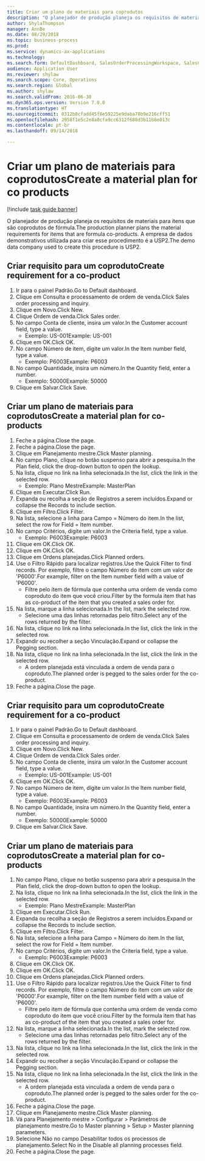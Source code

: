 ```yaml
--- 
title: Criar um plano de materiais para coprodutos
description: "O planejador de produção planeja os requisitos de materiais para itens que são coprodutos de fórmula."
author: ShylaThompson
manager: AnnBe
ms.date: 08/29/2018
ms.topic: business-process
ms.prod: 
ms.service: dynamics-ax-applications
ms.technology: 
ms.search.form: DefaultDashboard, SalesOrderProcessingWorkspace, SalesCreateOrder, SalesTable, ReqCreatePlanWorkspace, ReqTransPlanCard, SysQueryForm, ReqTransPo
audience: Application User
ms.reviewer: shylaw
ms.search.scope: Core, Operations
ms.search.region: Global
ms.author: shylaw
ms.search.validFrom: 2016-06-30
ms.dyn365.ops.version: Version 7.0.0
ms.translationtype: HT
ms.sourcegitcommit: 0312b8cfadd45f8e59225e9daba78b9e216cff51
ms.openlocfilehash: 2958f1e5c2e8a0cfa9cc6312f688d3b11b8e013c
ms.contentlocale: pt-br
ms.lasthandoff: 09/14/2018

---
```

# <a name="create-a-material-plan-for-co-products"></a><span data-ttu-id="0793b-103">Criar um plano de materiais para coprodutos</span><span class="sxs-lookup"><span data-stu-id="0793b-103">Create a material plan for co products</span></span>

[!include [task guide banner](../../includes/task-guide-banner.md)]

<span data-ttu-id="0793b-104">O planejador de produção planeja os requisitos de materiais para itens que são coprodutos de fórmula.</span><span class="sxs-lookup"><span data-stu-id="0793b-104">The production planner plans the material requirements for items that are formula co-products.</span></span> <span data-ttu-id="0793b-105">A empresa de dados demonstrativos utilizada para criar esse procedimento é a USP2.</span><span class="sxs-lookup"><span data-stu-id="0793b-105">The demo data company used to create this procedure is USP2.</span></span>


## <a name="create-requirement-for-a-co-product"></a><span data-ttu-id="0793b-106">Criar requisito para um coproduto</span><span class="sxs-lookup"><span data-stu-id="0793b-106">Create requirement for a co-product</span></span>
1. <span data-ttu-id="0793b-107">Ir para o painel Padrão.</span><span class="sxs-lookup"><span data-stu-id="0793b-107">Go to Default dashboard.</span></span>
2. <span data-ttu-id="0793b-108">Clique em Consulta e processamento de ordem de venda.</span><span class="sxs-lookup"><span data-stu-id="0793b-108">Click Sales order processing and inquiry.</span></span>
3. <span data-ttu-id="0793b-109">Clique em Novo.</span><span class="sxs-lookup"><span data-stu-id="0793b-109">Click New.</span></span>
4. <span data-ttu-id="0793b-110">Clique Ordem de venda.</span><span class="sxs-lookup"><span data-stu-id="0793b-110">Click Sales order.</span></span>
5. <span data-ttu-id="0793b-111">No campo Conta de cliente, insira um valor.</span><span class="sxs-lookup"><span data-stu-id="0793b-111">In the Customer account field, type a value.</span></span>
    * <span data-ttu-id="0793b-112">Exemplo: US-001</span><span class="sxs-lookup"><span data-stu-id="0793b-112">Example: US-001</span></span>  
6. <span data-ttu-id="0793b-113">Clique em OK.</span><span class="sxs-lookup"><span data-stu-id="0793b-113">Click OK.</span></span>
7. <span data-ttu-id="0793b-114">No campo Número de item, digite um valor.</span><span class="sxs-lookup"><span data-stu-id="0793b-114">In the Item number field, type a value.</span></span>
    * <span data-ttu-id="0793b-115">Exemplo: P6003</span><span class="sxs-lookup"><span data-stu-id="0793b-115">Example: P6003</span></span>  
8. <span data-ttu-id="0793b-116">No campo Quantidade, insira um número.</span><span class="sxs-lookup"><span data-stu-id="0793b-116">In the Quantity field, enter a number.</span></span>
    * <span data-ttu-id="0793b-117">Exemplo: 50000</span><span class="sxs-lookup"><span data-stu-id="0793b-117">Example: 50000</span></span>  
9. <span data-ttu-id="0793b-118">Clique em Salvar.</span><span class="sxs-lookup"><span data-stu-id="0793b-118">Click Save.</span></span>

## <a name="create-a-material-plan-for-co-products"></a><span data-ttu-id="0793b-119">Criar um plano de materiais para coprodutos</span><span class="sxs-lookup"><span data-stu-id="0793b-119">Create a material plan for co-products</span></span>
1. <span data-ttu-id="0793b-120">Feche a página.</span><span class="sxs-lookup"><span data-stu-id="0793b-120">Close the page.</span></span>
2. <span data-ttu-id="0793b-121">Feche a página.</span><span class="sxs-lookup"><span data-stu-id="0793b-121">Close the page.</span></span>
3. <span data-ttu-id="0793b-122">Clique em Planejamento mestre.</span><span class="sxs-lookup"><span data-stu-id="0793b-122">Click Master planning.</span></span>
4. <span data-ttu-id="0793b-123">No campo Plano, clique no botão suspenso para abrir a pesquisa.</span><span class="sxs-lookup"><span data-stu-id="0793b-123">In the Plan field, click the drop-down button to open the lookup.</span></span>
5. <span data-ttu-id="0793b-124">Na lista, clique no link na linha selecionada.</span><span class="sxs-lookup"><span data-stu-id="0793b-124">In the list, click the link in the selected row.</span></span>
    * <span data-ttu-id="0793b-125">Exemplo: Plano Mestre</span><span class="sxs-lookup"><span data-stu-id="0793b-125">Example: MasterPlan</span></span>  
6. <span data-ttu-id="0793b-126">Clique em Executar.</span><span class="sxs-lookup"><span data-stu-id="0793b-126">Click Run.</span></span>
7. <span data-ttu-id="0793b-127">Expanda ou recolha a seção de Registros a serem incluídos.</span><span class="sxs-lookup"><span data-stu-id="0793b-127">Expand or collapse the Records to include section.</span></span>
8. <span data-ttu-id="0793b-128">Clique em Filtro.</span><span class="sxs-lookup"><span data-stu-id="0793b-128">Click Filter.</span></span>
9. <span data-ttu-id="0793b-129">Na lista, selecione a linha para Campo = Número do item.</span><span class="sxs-lookup"><span data-stu-id="0793b-129">In the list, select the row for Field = Item number.</span></span>
10. <span data-ttu-id="0793b-130">No campo Critérios, digite um valor.</span><span class="sxs-lookup"><span data-stu-id="0793b-130">In the Criteria field, type a value.</span></span>
    * <span data-ttu-id="0793b-131">Exemplo: P6003</span><span class="sxs-lookup"><span data-stu-id="0793b-131">Example: P6003</span></span>  
11. <span data-ttu-id="0793b-132">Clique em OK.</span><span class="sxs-lookup"><span data-stu-id="0793b-132">Click OK.</span></span>
12. <span data-ttu-id="0793b-133">Clique em OK.</span><span class="sxs-lookup"><span data-stu-id="0793b-133">Click OK.</span></span>
13. <span data-ttu-id="0793b-134">Clique em Ordens planejadas.</span><span class="sxs-lookup"><span data-stu-id="0793b-134">Click Planned orders.</span></span>
14. <span data-ttu-id="0793b-135">Use o Filtro Rápido para localizar registros.</span><span class="sxs-lookup"><span data-stu-id="0793b-135">Use the Quick Filter to find records.</span></span> <span data-ttu-id="0793b-136">Por exemplo, filtre o campo Número do item com um valor de 'P6000'.</span><span class="sxs-lookup"><span data-stu-id="0793b-136">For example, filter on the Item number field with a value of 'P6000'.</span></span>
    * <span data-ttu-id="0793b-137">Filtre pelo item de fórmula que contenha uma ordem de venda como coproduto do item que você criou.</span><span class="sxs-lookup"><span data-stu-id="0793b-137">Filter by the formula item that has as co-product of the item that you created a sales order for.</span></span>  
15. <span data-ttu-id="0793b-138">Na lista, marque a linha selecionada.</span><span class="sxs-lookup"><span data-stu-id="0793b-138">In the list, mark the selected row.</span></span>
    * <span data-ttu-id="0793b-139">Selecione uma das linhas retornadas pelo filtro.</span><span class="sxs-lookup"><span data-stu-id="0793b-139">Select any of the rows returned by the filter.</span></span>  
16. <span data-ttu-id="0793b-140">Na lista, clique no link na linha selecionada.</span><span class="sxs-lookup"><span data-stu-id="0793b-140">In the list, click the link in the selected row.</span></span>
17. <span data-ttu-id="0793b-141">Expandir ou recolher a seção Vinculação.</span><span class="sxs-lookup"><span data-stu-id="0793b-141">Expand or collapse the Pegging section.</span></span>
18. <span data-ttu-id="0793b-142">Na lista, clique no link na linha selecionada.</span><span class="sxs-lookup"><span data-stu-id="0793b-142">In the list, click the link in the selected row.</span></span>
    * <span data-ttu-id="0793b-143">A ordem planejada está vinculada a ordem de venda para o coproduto.</span><span class="sxs-lookup"><span data-stu-id="0793b-143">The planned order is pegged to the sales order for the co-product.</span></span>  
19. <span data-ttu-id="0793b-144">Feche a página.</span><span class="sxs-lookup"><span data-stu-id="0793b-144">Close the page.</span></span>

## <a name="create-requirement-for-a-co-product"></a><span data-ttu-id="0793b-145">Criar requisito para um coproduto</span><span class="sxs-lookup"><span data-stu-id="0793b-145">Create requirement for a co-product</span></span>
1. <span data-ttu-id="0793b-146">Ir para o painel Padrão.</span><span class="sxs-lookup"><span data-stu-id="0793b-146">Go to Default dashboard.</span></span>
2. <span data-ttu-id="0793b-147">Clique em Consulta e processamento de ordem de venda.</span><span class="sxs-lookup"><span data-stu-id="0793b-147">Click Sales order processing and inquiry.</span></span>
3. <span data-ttu-id="0793b-148">Clique em Novo.</span><span class="sxs-lookup"><span data-stu-id="0793b-148">Click New.</span></span>
4. <span data-ttu-id="0793b-149">Clique Ordem de venda.</span><span class="sxs-lookup"><span data-stu-id="0793b-149">Click Sales order.</span></span>
5. <span data-ttu-id="0793b-150">No campo Conta de cliente, insira um valor.</span><span class="sxs-lookup"><span data-stu-id="0793b-150">In the Customer account field, type a value.</span></span>
    * <span data-ttu-id="0793b-151">Exemplo: US-001</span><span class="sxs-lookup"><span data-stu-id="0793b-151">Example: US-001</span></span>  
6. <span data-ttu-id="0793b-152">Clique em OK.</span><span class="sxs-lookup"><span data-stu-id="0793b-152">Click OK.</span></span>
7. <span data-ttu-id="0793b-153">No campo Número de item, digite um valor.</span><span class="sxs-lookup"><span data-stu-id="0793b-153">In the Item number field, type a value.</span></span>
    * <span data-ttu-id="0793b-154">Exemplo: P6003</span><span class="sxs-lookup"><span data-stu-id="0793b-154">Example: P6003</span></span>  
8. <span data-ttu-id="0793b-155">No campo Quantidade, insira um número.</span><span class="sxs-lookup"><span data-stu-id="0793b-155">In the Quantity field, enter a number.</span></span>
    * <span data-ttu-id="0793b-156">Exemplo: 50000</span><span class="sxs-lookup"><span data-stu-id="0793b-156">Example: 50000</span></span>  
9. <span data-ttu-id="0793b-157">Clique em Salvar.</span><span class="sxs-lookup"><span data-stu-id="0793b-157">Click Save.</span></span>

## <a name="create-a-material-plan-for-co-products"></a><span data-ttu-id="0793b-158">Criar um plano de materiais para coprodutos</span><span class="sxs-lookup"><span data-stu-id="0793b-158">Create a material plan for co-products</span></span>
1. <span data-ttu-id="0793b-159">No campo Plano, clique no botão suspenso para abrir a pesquisa.</span><span class="sxs-lookup"><span data-stu-id="0793b-159">In the Plan field, click the drop-down button to open the lookup.</span></span>
2. <span data-ttu-id="0793b-160">Na lista, clique no link na linha selecionada.</span><span class="sxs-lookup"><span data-stu-id="0793b-160">In the list, click the link in the selected row.</span></span>
    * <span data-ttu-id="0793b-161">Exemplo: Plano Mestre</span><span class="sxs-lookup"><span data-stu-id="0793b-161">Example: MasterPlan</span></span>  
3. <span data-ttu-id="0793b-162">Clique em Executar.</span><span class="sxs-lookup"><span data-stu-id="0793b-162">Click Run.</span></span>
4. <span data-ttu-id="0793b-163">Expanda ou recolha a seção de Registros a serem incluídos.</span><span class="sxs-lookup"><span data-stu-id="0793b-163">Expand or collapse the Records to include section.</span></span>
5. <span data-ttu-id="0793b-164">Clique em Filtro.</span><span class="sxs-lookup"><span data-stu-id="0793b-164">Click Filter.</span></span>
6. <span data-ttu-id="0793b-165">Na lista, selecione a linha para Campo = Número do item.</span><span class="sxs-lookup"><span data-stu-id="0793b-165">In the list, select the row for Field = Item number.</span></span>
7. <span data-ttu-id="0793b-166">No campo Critérios, digite um valor.</span><span class="sxs-lookup"><span data-stu-id="0793b-166">In the Criteria field, type a value.</span></span>
    * <span data-ttu-id="0793b-167">Exemplo: P6003</span><span class="sxs-lookup"><span data-stu-id="0793b-167">Example: P6003</span></span>  
8. <span data-ttu-id="0793b-168">Clique em OK.</span><span class="sxs-lookup"><span data-stu-id="0793b-168">Click OK.</span></span>
9. <span data-ttu-id="0793b-169">Clique em OK.</span><span class="sxs-lookup"><span data-stu-id="0793b-169">Click OK.</span></span>
10. <span data-ttu-id="0793b-170">Clique em Ordens planejadas.</span><span class="sxs-lookup"><span data-stu-id="0793b-170">Click Planned orders.</span></span>
11. <span data-ttu-id="0793b-171">Use o Filtro Rápido para localizar registros.</span><span class="sxs-lookup"><span data-stu-id="0793b-171">Use the Quick Filter to find records.</span></span> <span data-ttu-id="0793b-172">Por exemplo, filtre o campo Número do item com um valor de 'P6000'.</span><span class="sxs-lookup"><span data-stu-id="0793b-172">For example, filter on the Item number field with a value of 'P6000'.</span></span>
    * <span data-ttu-id="0793b-173">Filtre pelo item de fórmula que contenha uma ordem de venda como coproduto do item que você criou.</span><span class="sxs-lookup"><span data-stu-id="0793b-173">Filter by the formula item that has as co-product of the item that you created a sales order for.</span></span>  
12. <span data-ttu-id="0793b-174">Na lista, marque a linha selecionada.</span><span class="sxs-lookup"><span data-stu-id="0793b-174">In the list, mark the selected row.</span></span>
    * <span data-ttu-id="0793b-175">Selecione uma das linhas retornadas pelo filtro.</span><span class="sxs-lookup"><span data-stu-id="0793b-175">Select any of the rows returned by the filter.</span></span>  
13. <span data-ttu-id="0793b-176">Na lista, clique no link na linha selecionada.</span><span class="sxs-lookup"><span data-stu-id="0793b-176">In the list, click the link in the selected row.</span></span>
14. <span data-ttu-id="0793b-177">Expandir ou recolher a seção Vinculação.</span><span class="sxs-lookup"><span data-stu-id="0793b-177">Expand or collapse the Pegging section.</span></span>
15. <span data-ttu-id="0793b-178">Na lista, clique no link na linha selecionada.</span><span class="sxs-lookup"><span data-stu-id="0793b-178">In the list, click the link in the selected row.</span></span>
    * <span data-ttu-id="0793b-179">A ordem planejada está vinculada a ordem de venda para o coproduto.</span><span class="sxs-lookup"><span data-stu-id="0793b-179">The planned order is pegged to the sales order for the co-product.</span></span>  
16. <span data-ttu-id="0793b-180">Feche a página.</span><span class="sxs-lookup"><span data-stu-id="0793b-180">Close the page.</span></span>
17. <span data-ttu-id="0793b-181">Clique em Planejamento mestre.</span><span class="sxs-lookup"><span data-stu-id="0793b-181">Click Master planning.</span></span>
18. <span data-ttu-id="0793b-182">Vá para Planejamento mestre > Configurar > Parâmetros de planejamento mestre.</span><span class="sxs-lookup"><span data-stu-id="0793b-182">Go to Master planning > Setup > Master planning parameters.</span></span>
19. <span data-ttu-id="0793b-183">Selecione Não no campo Desabilitar todos os processos de planejamento.</span><span class="sxs-lookup"><span data-stu-id="0793b-183">Select No in the Disable all planning processes field.</span></span>
20. <span data-ttu-id="0793b-184">Feche a página.</span><span class="sxs-lookup"><span data-stu-id="0793b-184">Close the page.</span></span>


